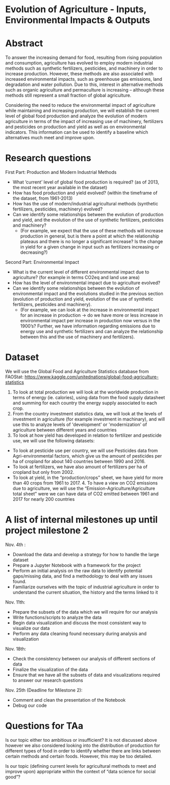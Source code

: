 # Evolution of Agriculture - Inputs, Environmental Impacts & Outputs

# Abstract
To answer the increasing demand for food, resulting from rising population and consumption, agriculture has evolved to employ modern industrial methods such as synthetic fertilizers, pesticides, and machinery in order to increase production.  However, these methods are also associated with increased environmental impacts, such as greenhouse gas emissions, land degradation and water pollution. Due to this, interest in alternative methods such as organic agriculture and permaculture is increasing – although these methods still represent a small fraction of global agriculture.
 
Considering the need to reduce the environmental impact of agriculture while maintaining and increasing production, we will establish the current level of global food production and analyze the evolution of modern agriculture in terms of the impact of increasing use of machinery, fertilizers and pesticides on production and yield as well as on environmental indicators. This information can be used to identify a baseline which alternatives much meet and improve upon. 


# Research questions
First Part: Production and Modern Industrial Methods
- What ‘current’ level of global food production is required? (as of 2013, the most recent year available in the dataset)
- How has food production and yield evolved? (within the timeframe of the dataset, from 1961-2013) 
- How has the use of modern/industrial agricultural methods (synthetic fertilizers, pesticides, machinery) evolved? 
- Can we identify some relationships between the evolution of production and yield, and the evolution of the use of synthetic fertilizers, pesticides and machinery? 
  - (For example, we expect that the use of these methods will increase production in general, but is there a point at which the relationship plateaus and there is no longer a significant increase? Is the change in yield for a given change in input such as fertilizers increasing or decreasing?) 
  
Second Part: Environmental Impact
- What is the current level of different environmental impact due to agriculture? (for example in terms CO2eq and land use area) 
- How has the level of environmental impact due to agriculture evolved? 
- Can we identify some relationships between the evolution of environmental impact and the evolutions studied in the previous section (evolution of production and yield, evolution of the use of synthetic fertilizers, pesticides and machinery). 
  - (For example, we can look at the increase in environmental impact for an increase in production → do we have more or less increase in environmental impact per increase in production now versus in the 1900’s? Further,  we have information regarding emissions due to energy use and synthetic fertilizers and can analyze the relationship between this and the use of machinery and fertilizers).


# Dataset
We will use the Global Food and Agriculture Statistics database from FAOStat: 
https://www.kaggle.com/unitednations/global-food-agriculture-statistics

1. To look at total production we will look at the worldwide production in terms of energy (ie. calories), using data from the food supply datasheet and summing for each country the energy supply associated to each crop.
2. From the country investment statistics data, we will look at the levels of investment in agriculture (for example investment in machinary), and will use this to analyze levels of 'development' or 'modernization' of agriculture between different years and countries 
3. To look at how yield has developed in relation to fertilizer and pesticide use, we will use the following datasets:
 - To look at pesticide use per country, we will use Pesticides data from Agri-environmental factors, which give us the amount of pesticides per ha of cropland for about 140 countries between 1990 and 2016. 
 - To look at fertilizers, we have also amount of fertilizers per ha of cropland but only from 2002.
 - To look at yield, in the “production/crops” sheet, we have yield for more than 40 crops from 1961 to 2017.
	4. To have a view on CO2 emissions due to agriculture, we will use the “Emission-Agriculture/Agriculture total sheet” were we can have data of CO2 emitted between 1961 and 2017 for nearly 200 countries


# A list of internal milestones up until project milestone 2
Nov. 4th :
- Download the data and develop a strategy for how to handle the large dataset
- Prepare a Jupyter Notebook with a framework for the project
- Perform an initial analysis on the raw data to identify potential gaps/missing data, and find a methodology to deal with any issues found.
- Familiarize ourselves with the topic of industrial agriculture in order to understand the current situation, the history and the terms linked to it

Nov. 11th:
- Prepare the subsets of the data which we will require for our analysis 
- Write functions/scripts to analyze the data 
- Begin data visualization and discuss the most consistent way to visualize our data
- Perform any data cleaning found necessary during analysis and visualization 
  
Nov. 18th:
- Check the consistency between our analysis of different sections of data
- Finalize the visualization of the data
- Ensure that we have all the subsets of data and visualizations required to answer our research questions 

Nov. 25th (Deadline for Milestone 2):
- Comment and clean the presentation of the Notebook
- Debug our code 


# Questions for TAa
Is our topic either too ambitious or insufficient? 
It is not discussed above however we also considered looking into the distribution of production for different types of food in order to identify whether there are links between certain methods and certain foods. However, this may be too detailed. 

Is our topic (defining current levels for agricultural methods to meet and improve upon) appropriate within the context of “data science for social good”?

